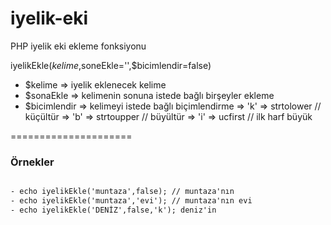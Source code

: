 iyelik-eki
==========

PHP iyelik eki ekleme fonksiyonu

iyelikEkle($kelime,$soneEkle='',$bicimlendir=false)
- $kelime => iyelik eklenecek kelime
- $sonaEkle => kelimenin sonuna istede bağlı birşeyler ekleme
- $bicimlendir => kelimeyi istede bağlı biçimlendirme
=>     'k' => strtolower // küçültür
=>     'b' => strtoupper // büyültür
=>     'i' => ucfirst // ilk harf büyük

=====================

### Örnekler

``` html

- echo iyelikEkle('muntaza',false); // muntaza'nın
- echo iyelikEkle('muntaza','evi'); // muntaza'nın evi
- echo iyelikEkle('DENİZ',false,'k'); deniz'in

```
